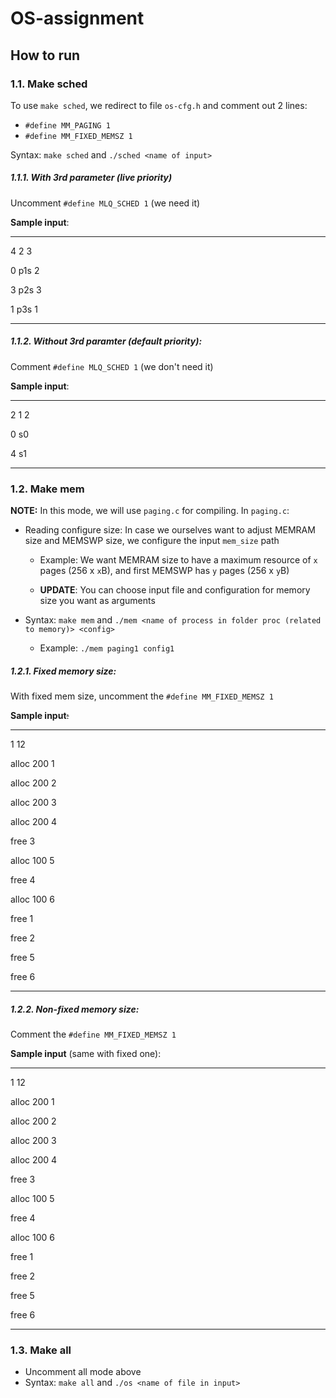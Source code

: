 # OS-assignment

## How to run

### 1.1. Make sched 
To use `make sched`, we redirect to file `os-cfg.h` and comment out 2 lines:
- `#define MM_PAGING 1`
- `#define MM_FIXED_MEMSZ 1`

Syntax: `make sched` and `./sched <name of input>`
##### 1.1.1. With 3rd parameter (live priority)

Uncomment `#define MLQ_SCHED 1` (we need it)

__Sample input__:


---

4 2 3

0 p1s 2

3 p2s 3

1 p3s 1

---


##### 1.1.2. Without 3rd paramter (default priority):
Comment `#define MLQ_SCHED 1` (we don't need it)

__Sample input__:

---

2 1 2

0 s0

4 s1

---

### 1.2. Make mem

**NOTE:** In this mode, we will use `paging.c` for compiling. In `paging.c`:

- Reading configure size: In case we ourselves want to adjust MEMRAM size and MEMSWP size, we configure the input `mem_size` path
    
    - Example: We want MEMRAM size to have a maximum resource of `x` pages (256 x `x`B), and first MEMSWP has `y` pages (256 x `y`B)
   
   - **UPDATE**: You can choose input file and configuration for memory size you want as arguments

- Syntax: `make mem` and `./mem <name of process in folder proc (related to memory)> <config>`

    - Example: `./mem paging1 config1`
##### 1.2.1. Fixed memory size:

With fixed mem size, uncomment the `#define MM_FIXED_MEMSZ 1`

__Sample input__~~:~~

---

1 12

alloc 200 1

alloc 200 2

alloc 200 3

alloc 200 4

free 3

alloc 100 5

free 4

alloc 100 6

free 1

free 2

free 5

free 6

---

##### 1.2.2. Non-fixed memory size:

Comment the `#define MM_FIXED_MEMSZ 1`

__Sample input__ (same with fixed one):

---

1 12

alloc 200 1

alloc 200 2

alloc 200 3

alloc 200 4

free 3

alloc 100 5

free 4

alloc 100 6

free 1

free 2

free 5

free 6

---

### 1.3. Make all

- Uncomment all mode above
- Syntax: `make all` and `./os <name of file in input>`